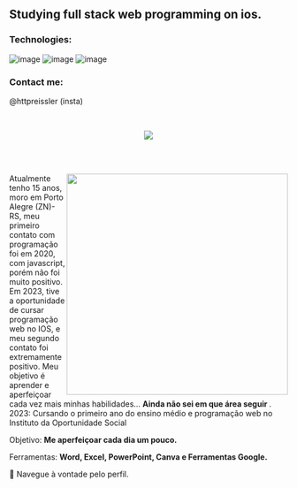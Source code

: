

## Studying  full stack web programming on ios.
 

### Technologies:
![image](https://github.com/MarquinCss/Aula-de-ReadMe-md/assets/115740827/1be7d6a3-660d-4b24-aa1a-690e790db457) ![image](https://github.com/MarquinCss/Aula-de-ReadMe-md/assets/115740827/a3d3f463-6dcc-481c-b402-51f40caa1cf6) ![image](https://github.com/MarquinCss/Aula-de-ReadMe-md/assets/115740827/f7d3d8a8-231e-4e1c-a771-b5b3c516a743)


### Contact me:
@httpreissler (insta)

<br> 

<div align="center"> 

  
 <a href="https://github.com/MarquinCss/github-readme-stats"><img align="center" src="https://github-readme-stats.vercel.app/api/top-langs/?username=nPreissler&layout=compact&theme=dark&hide_border=true" /></a> 





</img>

</div>

<br> <br>

<img src="https://raw.githubusercontent.com/MicaelliMedeiros/micaellimedeiros/master/image/computer-illustration.png" min-width="400px" max-width="400px" width="400px" align="right">

<p align="left"> 
  Atualmente tenho 15 anos, moro em Porto Alegre (ZN)- RS, meu primeiro contato com programação foi em 2020, com javascript, porém não foi muito positivo. Em 2023, tive a oportunidade de cursar programação web no IOS, e meu segundo contato foi extremamente positivo. Meu objetivo é aprender e aperfeiçoar cada vez mais minhas habilidades...  <strong> Ainda não sei em que área seguir </strong>. <br>
  2023: Cursando o primeiro ano do ensino médio e programação web no Instituto da Oportunidade Social
</p>

<p align="left">
 
  Objetivo: **Me aperfeiçoar cada dia um pouco.**
</p>

<p align="left">
</p>

  Ferramentas:  **Word, Excel, PowerPoint, Canva e Ferramentas Google.**


<p align="left">
  💌 Navegue à vontade pelo perfil.
</p>
